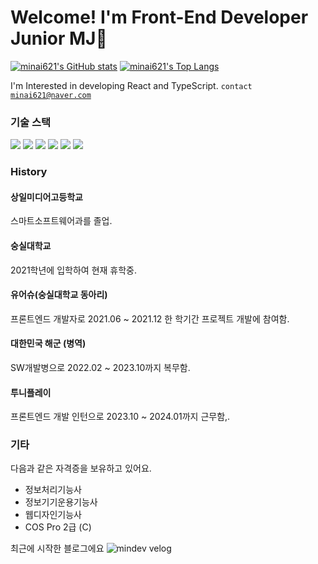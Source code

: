 # Welcome! I'm Front-End Developer Junior MJ👋
[![minai621's GitHub stats](https://github-readme-stats.vercel.app/api?username=minai621)](https://github.com/anuraghazra/github-readme-stats)
[![minai621's Top Langs](https://github-readme-stats.vercel.app/api/top-langs/?username=minai621&layout=compact)](https://github.com/delay-100/github-readme-stats)
 
I'm Interested in developing React and TypeScript.
<code>contact minai621@naver.com</code>

### 기술 스택
 <img src="https://img.shields.io/badge/react-%2361DAFB.svg?&style=for-the-badge&logo=react&logoColor=black" />
 <img src="https://img.shields.io/badge/typescript-%233178C6.svg?&style=for-the-badge&logo=typescript&logoColor=white" />
 <img src="https://img.shields.io/badge/next.js-%23000000.svg?&style=for-the-badge&logo=next.js&logoColor=white" />
 <img src="https://img.shields.io/badge/firebase-%23FFCA28.svg?&style=for-the-badge&logo=firebase&logoColor=black" />
 <img src="https://img.shields.io/badge/spring-%236DB33F.svg?&style=for-the-badge&logo=spring&logoColor=white" />
 <img src="https://img.shields.io/badge/java-%23007396.svg?&style=for-the-badge&logo=java&logoColor=white" />

 ### History

#### 상일미디어고등학교 
스마트소프트웨어과를 졸업. 

#### 숭실대학교
2021학년에 입학하여 현재 휴학중.

#### 유어슈(숭실대학교 동아리)
프론트엔드 개발자로 2021.06 ~ 2021.12 한 학기간 프로젝트 개발에 참여함. 

 #### 대한민국 해군 (병역)
 SW개발병으로 2022.02 ~ 2023.10까지 복무함. 

 #### 투니플레이
 프론트엔드 개발 인턴으로 2023.10 ~ 2024.01까지 근무함,.

 ### 기타
 다음과 같은 자격증을 보유하고 있어요.
 - 정보처리기능사
 - 정보기기운용기능사
 - 웹디자인기능사
 - COS Pro 2급 (C)

최근에 시작한 블로그에요
![mindev velog](https://velog.io/@mindev/posts)

<!--

### 기술

**minai621/minai621** is a ✨ _special_ ✨ repository because its `README.md` (this file) appears on your GitHub profile.

Here are some ideas to get you started:

- 🔭 I’m currently working on ...
- 🌱 I’m currently learning ...
- 👯 I’m looking to collaborate on ...
- 🤔 I’m looking for help with ...
- 💬 Ask me about ...
- 📫 How to reach me: ...
- 😄 Pronouns: ...
- ⚡ Fun fact: ...
-->
